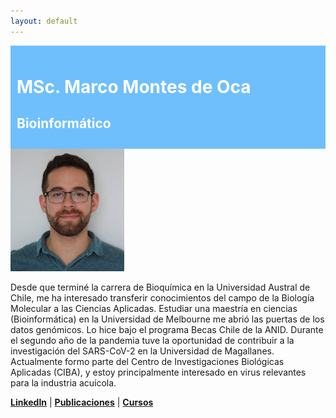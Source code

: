 ```yaml
---
layout: default
---
```


<style>
    .title {
        background-color: #6FBFFD; /* Cambia el color de fondo aquí */
        color: #FFFFFF; /* Cambia el color del texto aquí */
        padding: 10px; /* Ajusta el espacio interno del título si es necesario */
    }
</style>

<div class="title">
    <h1>MSc. Marco Montes de Oca</h1>
    <h2>Bioinformático</h2>
</div>

<img src="https://github.com/marco-montesdeoca/marco-montesdeoca.github.io/raw/main/Foto_Marco_Montes_de_Oca.png" width="182" height="196">

Desde que terminé la carrera de Bioquímica en la Universidad Austral de Chile, me ha interesado transferir conocimientos del campo de la Biología Molecular a las Ciencias Aplicadas. Estudiar una maestría en ciencias (Bioinformática) en la Universidad de Melbourne me abrió las puertas de los datos genómicos. Lo hice bajo el programa Becas Chile de la ANID.
Durante el segundo año de la pandemia tuve la oportunidad de contribuir a la investigación del SARS-CoV-2 en la Universidad de Magallanes. Actualmente formo parte del Centro de Investigaciones Biológicas Aplicadas (CIBA), y estoy principalmente interesado en virus relevantes para la industria acuícola. 

[**LinkedIn**](https://www.linkedin.com/in/marco-montes-de-oca-809383132/) | [**Publicaciones**](publicaciones.md) | [**Cursos**](cursos.md)
